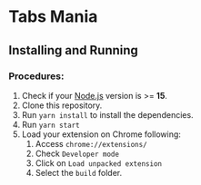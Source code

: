 # Tabs Mania

## Installing and Running

### Procedures:

1. Check if your [Node.js](https://nodejs.org/) version is >= **15**.
2. Clone this repository.
5. Run `yarn install` to install the dependencies.
6. Run `yarn start`
7. Load your extension on Chrome following:
   1. Access `chrome://extensions/`
   2. Check `Developer mode`
   3. Click on `Load unpacked extension`
   4. Select the `build` folder.

